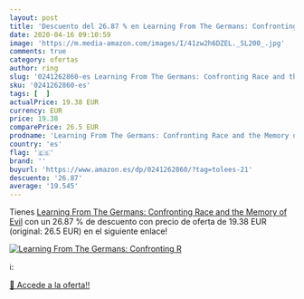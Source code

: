 ```yaml
---
layout: post
title: 'Descuento del 26.87 % en Learning From The Germans: Confronting R'
date: 2020-04-16 09:10:59
image: 'https://m.media-amazon.com/images/I/41zw2h6DZEL._SL200_.jpg'
comments: true
category: ofertas
author: ring
slug: '0241262860-es Learning From The Germans: Confronting Race and the Memory...'
sku: '0241262860-es'
tags: [  ]
actualPrice: 19.38 EUR
currency: EUR
price: 19.38
comparePrice: 26.5 EUR
prodname: 'Learning From The Germans: Confronting Race and the Memory of Evil'
country: 'es'
flag: '🇪🇸'
brand: ''
buyurl: 'https://www.amazon.es/dp/0241262860/?tag=tolees-21'
descuento: '26.87'
average: '19.545'
---
```


Tienes [Learning From The Germans: Confronting Race and the Memory of Evil](https://www.amazon.es/dp/0241262860/?tag=tolees-21) con un 26.87 % de descuento con precio de oferta de 19.38 EUR (original: 26.5 EUR) en el siguiente enlace!

[![Learning From The Germans: Confronting R](https://m.media-amazon.com/images/I/41zw2h6DZEL._SL200_.jpg)](https://www.amazon.es/dp/0241262860/?tag=tolees-21)

ℹ️:


[🛒 Accede a la oferta!!](https://www.amazon.es/dp/0241262860/?tag=tolees-21)
